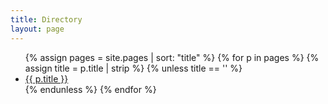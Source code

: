 ```yaml
---
title: Directory
layout: page
---
```


<ul>
  {% assign pages = site.pages | sort: "title" %}
  {% for p in pages %}
    {% assign title = p.title | strip %}
    {% unless title == '' %}
    <li>
      <a href="{{ p.url }}">{{ p.title }}</a>
    </li>
    {% endunless %}
  {% endfor %}
</ul>
